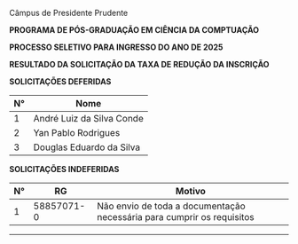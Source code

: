 Câmpus de Presidente Prudente

**PROGRAMA DE PÓS-GRADUAÇÃO EM CIÊNCIA DA COMPTUAÇÃO**

**PROCESSO SELETIVO PARA INGRESSO DO ANO DE 2025**

**RESULTADO DA SOLICITAÇÃO DA TAXA DE REDUÇÃO DA INSCRIÇÃO**

**SOLICITAÇÕES DEFERIDAS**

|N°|Nome|
|---|---|
|1|André Luiz da Silva Conde|
|2|Yan Pablo Rodrigues|
|3|Douglas Eduardo da Silva|



**SOLICITAÇÕES INDEFERIDAS**

|N°|RG|Motivo|
|---|---|---|
|1|58857071-0|Não envio de toda a documentação necessária para cumprir os requisitos|


-----

